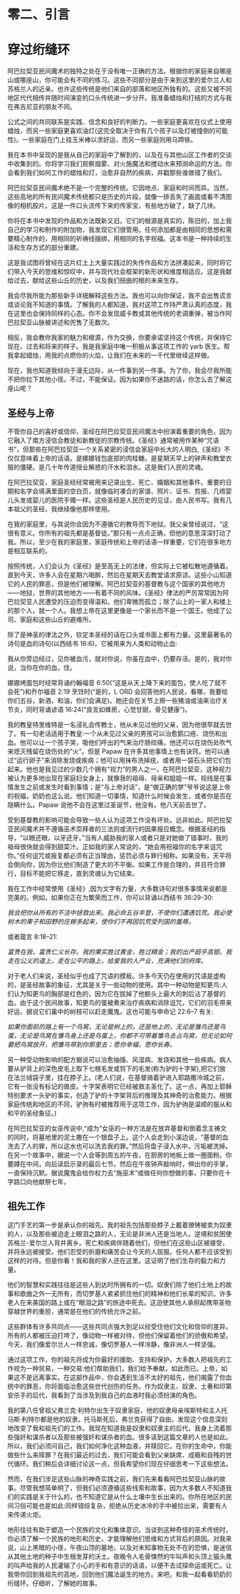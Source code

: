  

# 零二、引言

# 穿过绗缝环

阿巴拉契亚民间魔术的独特之处在于没有唯一正确的方法。根据你的家庭来自哪座山或哪座山，你可能会有不同的练习。这些不同部分是由于来到这里的爱尔兰人和苏格兰人的近亲。也许这些传统是他们来自的部落和地区所独有的。这些又被不同地区代代相传并随时间演变的口头传统进一步分开。我准备蜡烛和打结的方式与我在弗吉尼亚的朋友不同。

公式之间的共同联系是实践、信念和良好的判断力。一些家庭更喜欢在仪式上使用蜡烛，而另一些家庭更喜欢油灯(这完全取决于你有几个孩子以及灯被撞倒的可能性)。一些家庭在门上挂玉米棒以求好运，而另一些家庭则用马蹄铁。

我在本书中呈现的是我从自己的家庭中了解到的，以及在与其他山区工作者的交谈中收集到的。你将学习我们观察烟雾、对火施魔法和搅动水来预测命运的方法。你会看到我们如何工作的蜡烛和灯，治愈非自然的疾病，并戳那些谁做错了我们。

阿巴拉契亚民间魔术绝不是一个完整的传统。它因地点、家庭和时间而异。当然，这些高地的所有民间魔术传统都只是历史的片段，就像一排丢失了画面或看不清图像的相机胶片。这是一件口头流传下来的传家宝，有些地方破了，缺了几块。

你将在本书中发现的作品和方法既新又旧。它们的根源是真实的，陈旧的，加上我自己的学习和制作的附加物，我发现它们很管用。任何添加都是由相同的思想和需要精心制作的，用相同的祈祷线捆绑，用相同的名字祝福。这本书是一种持续的生活和生存方式的部分重建。

这是我试图将曾经在这片红土上大量实践过的失传作品和方法拼凑起来，同时将它们带入今天的思维和惊叹中，并与现代社会框架的新形状和维度相适应。这是我献给过去，献给这些山丘的历史，以及我们扭曲的根的未来生存。

我会尽我所能为那些新手详细解释这些方法。我也可以向你保证，我不会出售谎言或谈论我不知道的事情。了解我的人都知道，我对这项工作持严肃认真的态度，我在这里也会保持同样的心态。你不会发现威卡教或其他传统的老调重弹，被当作阿巴拉契亚山脉被讲述和兜售了无数次。

相反，我会教你我家的魅力和根源，作为交换，你要承诺坚持这个传统，并保持它现在、过去和将来的样子。我是我家庭中唯一积极从事这项工作的 yarb 医生。帮我拿起蜡烛，用我的点燃你的火焰，让我们在未来的一千代里继续这样做。

现在，我也知道我倾向于漫无边际，从一件事到另一件事。为了你，我会尽我所能不把你拉下其他小径。不过，不能保证。因为如果你不迷路的话，你怎么去了解这座山呢？

## 圣经与上帝

不管你自己的喜好或信仰，圣经在阿巴拉契亚民间魔法中扮演着重要的角色，因为它融入了南方浸信会教徒和新教徒的宗教传统。《圣经》通常被用作某种“咒语书”，但那些在阿巴拉契亚一个关系紧密的浸信会家庭中长大的人明白,《圣经》不仅仅意味着上帝的话语。是娜娜钱包底部的肉桂糖。是星期天早上的钟声和教堂衣服的僵硬。是几十年传道授业解惑的汗水和泪水。这是我们人民的灵魂。

在阿巴拉契亚，家庭圣经经常被用来记录出生、死亡、婚姻和其他事件。重要的日期和名字会填满里面的空白页，就像临时凑合的家谱、照片、证书、剪报、几绺婴儿头发或婴儿的医院手镯一样。这些圣经是人民历史的见证，由人民书写。我有几本祖父的圣经，我继续像他那样使用。

在我的家庭里，与其说你会因为不遵循它的教导而下地狱。我父亲曾经说过，“这很有意义。你所有的祖先都是基督徒。”那只有一点点正确，但他的意思深深打动了我。所以，至少在我的家庭里，家庭传统和上帝的话语一样重要，它们在很多地方是相互联系的。

按照传统，人们会认为《圣经》是至高无上的法律，但实际上它被松散地遵循着。直到今天，许多人会在星期六喝醉，然后在星期天去教堂请求原谅。这些小山知道它的人民的罪恶，但是他们被理解。阿巴拉契亚的基督教与这个国家的其他地方——地狱，世界的其他地方——有着不同的风味。《圣经》律法的严厉常常因为阿巴拉契亚人民遭受的压迫而变得温和。他们卑微而孤立；除了山上的一家人和楼上的那个人，就一个人。我想上帝在这里更像是一个家长而不是一个国王。他成了公司、家庭和这些山丘的避难所。

除了是神圣的律法之外，钦定本圣经的话在口头或书面上都有力量。这里最著名的诗句是血的诗句(以西结书 16:6)，它被用来为人类和动物止血:

我从你旁边经过，见你被血污，就对你说，你虽在血中，仍要存活。是的，我对你说，当你在你的血，住。

娜娜烤面包时经常背诵约翰福音 6:50(“这是从天上降下来的面包，使人吃了就不会死”)和乔尔福音 2:19 烹饪时(“是的，L ORD 会回答他的人民说，看哪，我要给你们五谷，新酒，和油，你们会满足)。她还会在关节上擦一些猪油或油来治疗关节炎，同时背诵谚语 16:24(“良言如蜂房，心觉甘甜，骨见健康”)。

我的教皇特里维特是一名浸礼会传教士，他从未见过他的父亲，因为他很早就去世了。有一句老话适用于教皇:一个从未见过父亲的男孩可以治愈鹅口疮、烧伤和出血。他可以让一个孩子哭，吸他们呼出的气来治疗肠绞痛，他还可以在烧伤处吹气来熄灭残留在烧伤处的“火”。但是 Papaw 在许多其他事情上也有诀窍。他可以通过“运行卵子”来消除发烧或疾病；他可以用抹布洗掉疣，或者用一袋石头把它们包起来。他也是我见过的少数几个拥有“视力”的男人之一，在阿巴拉契亚，这种视力被认为更多地出现在家庭妇女身上，就像我的祖母、母亲和姐姐一样。视线是在事情发生之前或发生时看到事情；是“与上帝对话”，是“做正确的梦”爷爷说这是上帝的祝福，奶奶也这么说。他们知道一切事情，知道什么时候会发生，或者你是否在隐瞒什么。Papaw 说他不会在这里过圣诞节，他没有。他八天前去世了。

受到基督教的影响可能会导致一些人认为这项工作没有坏处。远非如此。阿巴拉契亚民间魔术并不遵循巫术崇拜者的三法则或流行的因果报应概念。根据圣经的指导，“以眼还眼，以牙还牙。”当有人威胁我的家人或者只是对她做了错事时，我的祖母很快就会得到甜菜汁。正如我的家人常说的，“她会用祝福你的名字来诅咒你。”任何诅咒或报复都必须有正当理由，惩罚必须与罪行相称。如果没有，天平将会倒向你，因为你比他们制造了更大的不平衡。如果工作是合理的，并且符合罪行，目标不能把它移走，直到灵魂认为它结束。

我在工作中经常使用《圣经》,因为文字有力量，大多数诗句对很多事情来说都是完美的。例如，如果你正在为繁荣而工作，你可以背诵以西结书 36:29-30:

*我会把你从所有的不洁中拯救出来。我必命五谷丰登，不使你们遭遇饥荒。我必使树木的果子和田野的庄稼多起来，使你们不再因饥荒受列国的羞辱。*

或者箴言 8:18–21:

*富贵在我，富贵仁义长存。我的果实胜过黄金，胜过精金；我的出产超乎高银。我走在公义的道上，走在公平的路上，给爱我的人产业，充满他们的府库。*

对于老人们来说，圣经似乎也成了咒语的模板。许多今天仍在使用的咒语是虚构的，是圣经故事的象征，尤其是关于一些动物的使用。其中一种动物是知更鸟:人们认为知更鸟的胸部是红色的，因为它在拔掉了他额头上最大的刺后沾了基督的血。由于这个民间故事，知更鸟的蛋被煮来治疗疾病和消除诅咒，它们的羽毛带来好运，据说它们巢中的树枝可以赶走魔鬼。这也可能与申命记 22:6–7 有关:

*如果你面前的路上有一个鸟窝，无论是树上的，还是地上的，无论是雏鸟还是鸟蛋，无论是鸟窝在雏鸟身上还是鸟蛋上，你都不可带着雏鸟去占鸟窝，但无论如何要把鸟窝放开，把雏鸟带到你那里去；愿你幸福，愿你长寿。*

另一种受动物影响的配方据说可以治愈抽搐、风湿病、发烧和其他一些疾病。病人要从驴背上的深色皮毛上取下七根毛发或剪下的毛发(称为驴的十字架),把它们放在法兰绒袋子里，挂在脖子上。(老人们说，在基督骑着驴进入耶路撒冷城之前，它有一张没有标记的兽皮。十字架表明它已经被救主圣化了。这一点，再加上耶稣特别要求一头驴的事实，创造了驴的十字架背后的推理及其神奇的治愈能力。根据家庭传统和地区的不同，驴驹有时被推荐用于这项工作，因为驴驹是温顺的服从和和平的圣经象征。)

在阿巴拉契亚的女巫传说中,“成为”女巫的一种方法是在放弃基督和倒着念主祷文的同时，将墓地里的泥土撒在一个银盘子上。这个人会走到小溪边说，“基督的血洗去了人的罪，所以这水也可以洗去我的罪。”然后将盘子浸入水中，污垢被洗掉。在另一个故事中，据说一个人会等到周五的午夜，在厨房的地板上做一圈面粉。你要蹲在中间，向后读启示录的最后七节。然后在午夜钟声敲响时，伸出你的手掌，一直保持沉默。据说魔鬼会给你权力去“施巫术”或做任何你想做的事，只要你在十字路口向他献祭七年。

## 祖先工作

这门手艺的第一步是承认你的祖先。我的祖先包括那些脖子上戴着镣铐被卖为奴隶的人，以及那些被迫走上眼泪之路的人，无论是非洲人还是当地人。逆境和贫困使苏格兰-爱尔兰人背井离乡。死亡和疾病伴随着他们，但他们在这些山区被接受，并将永远被接受。他们忍受的折磨和痛苦会让今天的人屈服。任何人都不应该受到这样的对待。但是你看！我和我的家人还在这里。这证明了他们生存的毅力和力量。

他们的智慧和实践往往是这些人到达时所拥有的一切。奴隶们除了他们土地上的故事和歌曲之外一无所有，而切罗基人紧紧抓住他们的精神和他们长辈的知识。许多老人在来美国的路上或在“眼泪之路”的旅途中死去。这迫使其他人承担起携带圣物穿越世界的重担，通常是在他们的传统允许之前。

这些群体有许多共同点——这些共同点强大到足以经受住他们文化和信仰的差异。所有的人都被压迫打垮了，像动物一样被对待，但他们保留着他们的骄傲和希望。今天，我们像爱尔兰人一样忠诚，像切罗基人一样冷静，像非洲人一样坚强。

通过这项工作，你的祖先将成为你最好的援助、支持和保护。大多数人把祖先的工作视为一种贸易，一种交易:他们帮助我们，我们给予奉献，如此而已。上帝，如果这不是远离事实。在这部作品中，你会遇到生活不太好的祖先，他们揭露了你血统中的罪恶，你将面临治愈这些世代创伤的任务。作为奴隶主、奴隶、土著和印第安杀手的后代，我看到了当涉及到我自己的血液时我必须扮演的角色。

我的第八任曾祖父弗兰克·利特尔出生于奴隶家庭，他的奴隶母亲埃斯特和主人托马斯·利特尔都是他的奴隶。托马斯死后，弗兰克获得了自由。发现这个信息深刻地改变了我和祖先们的工作。我现在知道我是奴隶和奴隶主的后代，我身上流着那些强奸和谋杀者以及那些被强奸和谋杀者的血。很多读到这篇文章的人也是如此。所以，我们必须问自己，我们如何净化这种血液，并赎回它。在你的生命中，你能做些什么来赎罪？在我们最近的过去，我们可能会看到父亲缺席、成瘾和自残的世代循环。我们稍后会详细讨论这一点，但我希望你们现在仔细思考一下这些想法。

然而，在我们涉足这些山脉的神奇实践之前，我们先来看看阿巴拉契亚山脉的故事。尽管我想简单明了，但我们必须遵循这些线索和故事，因为大多数人不知道我们的实践是关于什么的，也不知道它是从什么土壤中生长出来的。你所在地区的民间习俗可能也是如此:同样错综复杂，拒绝从历史冰冷的手中被拉出来，需要有人来传递火炬。

地形往往有助于塑造一个民族的文化和集体意识。当谈到这种奇怪的巫术传统时，你必须了解一个民族的地形和历史，才能理解他们思维和方式背后的原因。对我来说，山上黑暗的小径，午夜山顶的墓地，以及对未知事物无处不在的恐惧，是迷信从其他土地的种子中生根发芽的沃土。夜晚令人毛骨悚然的牛叫声和头顶上猫头鹰的叫声给我的人民灌输了小心的手和有意识的话语，以便不去试探命运或死亡。让我带你回到我祖先的高地，回到他们魔法诞生的地方。来吧，和我一起看看奶奶的绗缝环。仔细听，了解她的故事。